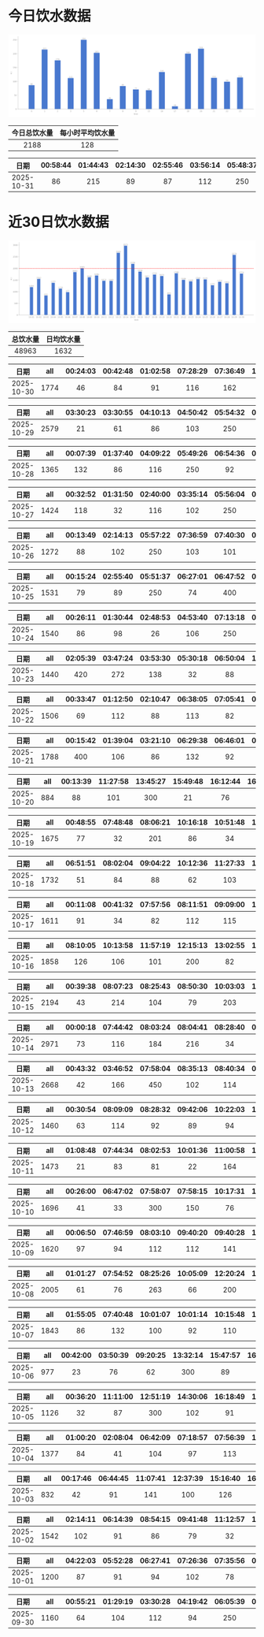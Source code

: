 # 今日饮水数据

<div align=center>
<img src="today.png" style="zoom: 100%;" />

| 今日总饮水量 | 每小时平均饮水量 |
| :----: | :----: |
| 2188 | 128 |
</div>

| 日期 | 00:58:44 | 01:44:43 | 02:14:30 | 02:55:46 | 03:56:14 | 05:48:37 | 06:19:05 | 06:48:23 | 07:53:38 | 08:18:41 | 09:15:14 | 13:39:35 | 16:25:44 | 16:51:18 | 17:38:06 | 18:13:54 | 20:07:30 | 20:31:24 | 21:58:16 | 22:31:08 | 23:27:15 |
| :----: | :----: | :----: | :----: | :----: | :----: | :----: | :----: | :----: | :----: | :----: | :----: | :----: | :----: | :----: | :----: | :----: | :----: | :----: | :----: | :----: | :----: |
| 2025-10-31 | 86 | 215 | 89 | 87 | 112 | 250 | 114 | 89 | 36 | 83 | 71 | 68 | 63 | 71 | 10 | 200 | 116 | 102 | 113 | 99 | 114 |

# 近30日饮水数据

<div align=center>
<img src="30.png"style="zoom: 100%;" />

| 总饮水量 | 日均饮水量 |
| :----: | :----: |
| 48963 | 1632 |
</div>

| 日期 | all | 00:24:03 | 00:42:48 | 01:02:58 | 07:28:29 | 07:36:49 | 12:02:11 | 16:49:48 | 17:55:20 | 18:27:29 | 20:32:45 | 21:25:36 | 22:02:21 | 22:34:48 |
| :----: | :----: | :----: | :----: | :----: | :----: | :----: | :----: | :----: | :----: | :----: | :----: | :----: | :----: | :----: |
| 2025-10-30 | 1774 | 46 | 84 | 91 | 116 | 162 | 211 | 110 | 300 | 98 | 112 | 210 | 126 | 108 |

| 日期 | all | 03:30:23 | 03:30:55 | 04:10:13 | 04:50:42 | 05:54:32 | 07:09:00 | 07:30:45 | 07:53:04 | 09:03:47 | 17:54:48 | 18:10:28 | 18:40:14 | 19:06:41 | 20:34:53 | 20:58:00 | 22:03:16 | 23:49:13 |
| :----: | :----: | :----: | :----: | :----: | :----: | :----: | :----: | :----: | :----: | :----: | :----: | :----: | :----: | :----: | :----: | :----: | :----: | :----: |
| 2025-10-29 | 2579 | 21 | 61 | 86 | 103 | 250 | 114 | 117 | 91 | 108 | 300 | 101 | 87 | 28 | 400 | 300 | 400 | 12 |

| 日期 | all | 00:07:39 | 01:37:40 | 04:09:22 | 05:49:26 | 06:54:36 | 07:28:14 | 07:54:21 | 09:01:43 | 17:18:35 | 19:58:42 | 22:44:50 | 23:51:15 |
| :----: | :----: | :----: | :----: | :----: | :----: | :----: | :----: | :----: | :----: | :----: | :----: | :----: | :----: |
| 2025-10-28 | 1365 | 132 | 86 | 116 | 250 | 92 | 91 | 32 | 12 | 62 | 300 | 103 | 89 |

| 日期 | all | 00:32:52 | 01:31:50 | 02:40:00 | 03:35:14 | 05:56:04 | 06:22:39 | 07:02:11 | 07:39:54 | 09:15:23 | 17:30:55 | 18:17:03 | 19:42:07 | 21:46:30 | 22:42:20 |
| :----: | :----: | :----: | :----: | :----: | :----: | :----: | :----: | :----: | :----: | :----: | :----: | :----: | :----: | :----: | :----: |
| 2025-10-27 | 1424 | 118 | 32 | 116 | 102 | 250 | 102 | 112 | 106 | 32 | 103 | 102 | 76 | 71 | 102 |

| 日期 | all | 00:13:49 | 02:14:13 | 05:57:22 | 07:36:59 | 07:40:30 | 08:09:07 | 18:02:34 | 18:37:40 | 19:01:30 | 20:13:51 | 20:35:29 | 22:07:40 | 22:28:27 |
| :----: | :----: | :----: | :----: | :----: | :----: | :----: | :----: | :----: | :----: | :----: | :----: | :----: | :----: | :----: |
| 2025-10-26 | 1272 | 88 | 102 | 250 | 103 | 101 | 73 | 200 | 91 | 27 | 76 | 71 | 64 | 26 |

| 日期 | all | 00:15:24 | 02:55:40 | 05:51:37 | 06:27:01 | 06:47:52 | 07:08:40 | 09:00:23 | 18:42:10 | 19:27:08 | 20:48:16 | 22:33:04 |
| :----: | :----: | :----: | :----: | :----: | :----: | :----: | :----: | :----: | :----: | :----: | :----: | :----: |
| 2025-10-25 | 1531 | 79 | 89 | 250 | 74 | 400 | 32 | 29 | 300 | 86 | 88 | 104 |

| 日期 | all | 00:26:11 | 01:30:44 | 02:48:53 | 04:53:40 | 07:13:18 | 07:30:49 | 08:30:43 | 09:17:59 | 17:00:45 | 17:25:50 | 20:31:02 | 21:20:41 | 21:50:51 | 22:42:36 | 23:46:58 |
| :----: | :----: | :----: | :----: | :----: | :----: | :----: | :----: | :----: | :----: | :----: | :----: | :----: | :----: | :----: | :----: | :----: |
| 2025-10-24 | 1540 | 86 | 98 | 26 | 106 | 250 | 102 | 116 | 107 | 83 | 108 | 82 | 92 | 86 | 64 | 134 |

| 日期 | all | 02:05:39 | 03:47:24 | 03:53:30 | 05:30:18 | 06:50:04 | 12:11:06 | 20:31:58 | 21:07:24 | 22:31:18 | 23:00:34 |
| :----: | :----: | :----: | :----: | :----: | :----: | :----: | :----: | :----: | :----: | :----: | :----: |
| 2025-10-23 | 1440 | 420 | 272 | 138 | 32 | 88 | 86 | 82 | 102 | 106 | 114 |

| 日期 | all | 00:33:47 | 01:12:50 | 02:10:47 | 06:38:05 | 07:05:41 | 08:05:05 | 15:50:25 | 18:20:47 | 20:26:47 | 20:59:29 | 21:07:04 | 23:13:28 | 23:55:36 |
| :----: | :----: | :----: | :----: | :----: | :----: | :----: | :----: | :----: | :----: | :----: | :----: | :----: | :----: | :----: |
| 2025-10-22 | 1506 | 69 | 112 | 88 | 113 | 82 | 49 | 22 | 300 | 186 | 136 | 86 | 174 | 89 |

| 日期 | all | 00:15:42 | 01:39:04 | 03:21:10 | 06:29:38 | 06:46:01 | 07:42:47 | 09:05:26 | 14:12:57 | 16:23:17 | 20:30:44 | 20:52:23 | 20:52:36 | 21:38:36 | 22:50:30 |
| :----: | :----: | :----: | :----: | :----: | :----: | :----: | :----: | :----: | :----: | :----: | :----: | :----: | :----: | :----: | :----: |
| 2025-10-21 | 1788 | 400 | 106 | 86 | 132 | 92 | 112 | 86 | 32 | 82 | 102 | 182 | 200 | 87 | 89 |

| 日期 | all | 00:13:39 | 11:27:58 | 13:45:27 | 15:49:48 | 16:12:44 | 16:29:00 | 18:18:49 | 20:36:10 |
| :----: | :----: | :----: | :----: | :----: | :----: | :----: | :----: | :----: | :----: |
| 2025-10-20 | 884 | 88 | 101 | 300 | 21 | 76 | 44 | 86 | 168 |

| 日期 | all | 00:48:55 | 07:48:48 | 08:06:21 | 10:16:18 | 10:51:48 | 12:14:43 | 13:19:58 | 15:02:34 | 16:32:39 | 16:54:39 | 17:10:08 | 17:56:21 | 18:56:55 | 22:09:22 | 22:45:09 |
| :----: | :----: | :----: | :----: | :----: | :----: | :----: | :----: | :----: | :----: | :----: | :----: | :----: | :----: | :----: | :----: | :----: |
| 2025-10-19 | 1675 | 77 | 32 | 201 | 86 | 34 | 200 | 62 | 196 | 102 | 56 | 63 | 82 | 82 | 300 | 102 |

| 日期 | all | 06:51:51 | 08:02:04 | 09:04:22 | 10:12:36 | 11:27:33 | 12:41:44 | 13:03:44 | 15:16:23 | 15:48:43 | 17:12:27 | 18:26:51 | 20:48:13 | 21:51:23 | 22:02:25 | 23:13:33 | 23:52:44 |
| :----: | :----: | :----: | :----: | :----: | :----: | :----: | :----: | :----: | :----: | :----: | :----: | :----: | :----: | :----: | :----: | :----: | :----: |
| 2025-10-18 | 1732 | 51 | 84 | 88 | 62 | 103 | 200 | 107 | 86 | 91 | 188 | 86 | 12 | 300 | 86 | 102 | 86 |

| 日期 | all | 00:11:08 | 00:41:32 | 07:57:56 | 08:11:51 | 09:09:00 | 10:02:51 | 11:04:13 | 12:16:28 | 13:01:10 | 13:45:04 | 14:17:17 | 14:52:30 | 16:23:06 | 17:31:44 | 18:39:45 | 19:34:21 | 23:34:13 |
| :----: | :----: | :----: | :----: | :----: | :----: | :----: | :----: | :----: | :----: | :----: | :----: | :----: | :----: | :----: | :----: | :----: | :----: | :----: |
| 2025-10-17 | 1611 | 91 | 34 | 82 | 112 | 115 | 64 | 87 | 54 | 157 | 126 | 86 | 34 | 116 | 66 | 101 | 86 | 200 |

| 日期 | all | 08:10:05 | 10:13:58 | 11:57:19 | 12:15:13 | 13:02:55 | 13:52:32 | 14:14:36 | 15:00:21 | 15:26:48 | 16:22:31 | 17:35:02 | 19:17:42 | 19:54:00 | 20:28:50 | 21:49:24 | 22:37:58 | 23:41:28 |
| :----: | :----: | :----: | :----: | :----: | :----: | :----: | :----: | :----: | :----: | :----: | :----: | :----: | :----: | :----: | :----: | :----: | :----: | :----: |
| 2025-10-16 | 1858 | 126 | 106 | 101 | 200 | 82 | 86 | 113 | 104 | 115 | 107 | 73 | 117 | 92 | 76 | 200 | 78 | 82 |

| 日期 | all | 00:39:38 | 08:07:23 | 08:25:43 | 08:50:30 | 10:03:03 | 11:09:48 | 12:12:59 | 13:03:39 | 13:56:17 | 14:40:51 | 15:13:27 | 15:58:02 | 17:34:15 | 18:51:00 | 19:19:10 | 20:26:49 | 21:17:37 | 21:57:02 | 23:40:31 |
| :----: | :----: | :----: | :----: | :----: | :----: | :----: | :----: | :----: | :----: | :----: | :----: | :----: | :----: | :----: | :----: | :----: | :----: | :----: | :----: | :----: |
| 2025-10-15 | 2194 | 43 | 214 | 104 | 79 | 203 | 104 | 200 | 87 | 164 | 91 | 83 | 79 | 72 | 163 | 102 | 23 | 200 | 94 | 89 |

| 日期 | all | 00:00:18 | 07:44:42 | 08:03:24 | 08:04:41 | 08:28:40 | 08:40:45 | 08:45:57 | 09:02:12 | 09:14:42 | 09:29:01 | 10:05:13 | 10:13:01 | 10:40:42 | 11:40:01 | 11:43:16 | 12:15:49 | 13:04:49 | 13:26:26 | 13:42:58 | 13:58:55 | 15:04:53 | 15:13:43 | 15:48:17 | 16:21:29 | 17:00:09 | 17:38:57 | 18:42:14 | 19:44:37 | 20:03:19 | 21:20:57 | 23:11:58 | 23:30:08 |
| :----: | :----: | :----: | :----: | :----: | :----: | :----: | :----: | :----: | :----: | :----: | :----: | :----: | :----: | :----: | :----: | :----: | :----: | :----: | :----: | :----: | :----: | :----: | :----: | :----: | :----: | :----: | :----: | :----: | :----: | :----: | :----: | :----: | :----: |
| 2025-10-14 | 2971 | 73 | 116 | 184 | 216 | 34 | 94 | 61 | 31 | 89 | 88 | 216 | 26 | 102 | 81 | 73 | 22 | 32 | 62 | 56 | 31 | 62 | 83 | 98 | 77 | 81 | 62 | 78 | 400 | 101 | 81 | 87 | 74 |

| 日期 | all | 00:43:32 | 03:46:52 | 07:58:04 | 08:35:13 | 08:40:34 | 08:55:26 | 09:03:35 | 10:14:43 | 12:28:12 | 13:07:48 | 13:08:50 | 14:07:36 | 15:01:47 | 15:37:32 | 16:05:55 | 17:20:10 | 18:25:05 | 18:57:15 | 19:16:50 | 21:02:01 | 23:32:33 |
| :----: | :----: | :----: | :----: | :----: | :----: | :----: | :----: | :----: | :----: | :----: | :----: | :----: | :----: | :----: | :----: | :----: | :----: | :----: | :----: | :----: | :----: | :----: |
| 2025-10-13 | 2668 | 42 | 166 | 450 | 102 | 114 | 77 | 81 | 32 | 116 | 78 | 43 | 84 | 177 | 107 | 71 | 182 | 76 | 66 | 142 | 400 | 62 |

| 日期 | all | 00:30:54 | 08:09:09 | 08:28:32 | 09:42:06 | 10:22:03 | 13:05:48 | 14:39:00 | 15:56:47 | 19:04:52 | 19:36:34 | 20:14:29 | 21:44:05 | 22:00:07 |
| :----: | :----: | :----: | :----: | :----: | :----: | :----: | :----: | :----: | :----: | :----: | :----: | :----: | :----: | :----: |
| 2025-10-12 | 1460 | 63 | 114 | 92 | 89 | 94 | 76 | 76 | 84 | 164 | 58 | 263 | 200 | 87 |

| 日期 | all | 01:08:48 | 07:44:34 | 08:02:53 | 10:01:36 | 11:00:58 | 12:16:42 | 12:40:39 | 13:05:44 | 13:45:12 | 15:16:39 | 17:35:06 | 19:26:40 | 19:44:01 | 23:22:50 | 23:23:15 |
| :----: | :----: | :----: | :----: | :----: | :----: | :----: | :----: | :----: | :----: | :----: | :----: | :----: | :----: | :----: | :----: | :----: |
| 2025-10-11 | 1473 | 21 | 83 | 81 | 22 | 164 | 200 | 51 | 82 | 67 | 94 | 92 | 43 | 81 | 300 | 92 |

| 日期 | all | 00:26:00 | 06:47:02 | 07:58:07 | 07:58:15 | 10:17:31 | 13:07:48 | 13:48:27 | 15:02:50 | 17:01:54 | 17:32:40 | 18:13:00 | 18:41:50 | 22:25:29 | 23:00:43 | 23:56:20 |
| :----: | :----: | :----: | :----: | :----: | :----: | :----: | :----: | :----: | :----: | :----: | :----: | :----: | :----: | :----: | :----: | :----: |
| 2025-10-10 | 1696 | 41 | 33 | 300 | 150 | 76 | 116 | 71 | 82 | 146 | 83 | 84 | 41 | 300 | 82 | 91 |

| 日期 | all | 00:06:50 | 07:46:59 | 08:03:10 | 09:40:20 | 09:40:28 | 10:17:19 | 12:27:13 | 13:07:42 | 15:13:55 | 16:56:18 | 20:15:25 | 21:34:23 | 22:31:10 | 23:26:31 | 23:46:33 |
| :----: | :----: | :----: | :----: | :----: | :----: | :----: | :----: | :----: | :----: | :----: | :----: | :----: | :----: | :----: | :----: | :----: |
| 2025-10-09 | 1620 | 97 | 94 | 112 | 112 | 141 | 36 | 200 | 48 | 113 | 33 | 74 | 300 | 76 | 102 | 82 |

| 日期 | all | 01:01:27 | 07:54:52 | 08:25:26 | 10:05:09 | 12:20:24 | 13:02:12 | 15:00:37 | 15:39:41 | 16:36:58 | 17:36:26 | 18:59:11 | 20:02:54 | 20:26:10 | 20:52:05 | 21:04:25 | 21:21:00 | 21:59:47 | 22:33:30 |
| :----: | :----: | :----: | :----: | :----: | :----: | :----: | :----: | :----: | :----: | :----: | :----: | :----: | :----: | :----: | :----: | :----: | :----: | :----: | :----: |
| 2025-10-08 | 2005 | 61 | 76 | 263 | 66 | 200 | 91 | 101 | 78 | 92 | 86 | 450 | 42 | 22 | 67 | 101 | 91 | 55 | 63 |

| 日期 | all | 01:55:05 | 07:40:48 | 10:01:07 | 10:01:14 | 10:15:48 | 12:19:00 | 13:05:18 | 15:14:23 | 16:08:43 | 17:45:10 | 19:42:40 | 21:53:50 | 23:10:58 |
| :----: | :----: | :----: | :----: | :----: | :----: | :----: | :----: | :----: | :----: | :----: | :----: | :----: | :----: | :----: |
| 2025-10-07 | 1843 | 86 | 132 | 100 | 92 | 110 | 200 | 88 | 51 | 450 | 106 | 44 | 300 | 84 |

| 日期 | all | 00:42:00 | 03:50:39 | 09:20:25 | 13:32:14 | 15:47:57 | 16:42:20 | 16:49:00 | 17:21:37 | 19:05:08 | 20:07:40 | 22:00:19 |
| :----: | :----: | :----: | :----: | :----: | :----: | :----: | :----: | :----: | :----: | :----: | :----: | :----: |
| 2025-10-06 | 977 | 23 | 76 | 62 | 300 | 89 | 62 | 57 | 72 | 32 | 92 | 112 |

| 日期 | all | 00:36:20 | 11:11:00 | 12:51:19 | 14:30:06 | 16:18:49 | 17:26:57 | 17:56:42 | 18:49:16 | 19:34:27 | 22:45:59 | 23:48:06 |
| :----: | :----: | :----: | :----: | :----: | :----: | :----: | :----: | :----: | :----: | :----: | :----: | :----: |
| 2025-10-05 | 1126 | 32 | 87 | 300 | 102 | 91 | 99 | 62 | 73 | 87 | 149 | 44 |

| 日期 | all | 01:00:20 | 02:08:04 | 06:42:09 | 07:18:57 | 07:56:39 | 10:33:16 | 12:46:04 | 13:43:40 | 14:55:09 | 16:41:07 | 17:36:47 | 18:46:19 | 20:28:09 | 21:40:00 | 21:55:12 | 22:25:23 |
| :----: | :----: | :----: | :----: | :----: | :----: | :----: | :----: | :----: | :----: | :----: | :----: | :----: | :----: | :----: | :----: | :----: | :----: |
| 2025-10-04 | 1377 | 84 | 41 | 104 | 97 | 113 | 89 | 101 | 92 | 102 | 83 | 31 | 104 | 94 | 82 | 79 | 81 |

| 日期 | all | 00:17:46 | 06:44:45 | 11:07:41 | 12:37:39 | 15:16:40 | 16:49:04 | 17:37:17 | 20:52:08 | 22:46:33 |
| :----: | :----: | :----: | :----: | :----: | :----: | :----: | :----: | :----: | :----: | :----: |
| 2025-10-03 | 832 | 42 | 91 | 141 | 100 | 126 | 78 | 88 | 88 | 78 |

| 日期 | all | 02:14:11 | 06:14:39 | 08:54:15 | 09:41:48 | 11:12:57 | 11:45:02 | 12:40:54 | 13:36:36 | 15:28:06 | 16:51:58 | 17:49:13 | 19:34:35 | 19:56:40 | 20:23:55 | 20:37:14 | 21:15:03 | 21:39:14 | 23:19:52 |
| :----: | :----: | :----: | :----: | :----: | :----: | :----: | :----: | :----: | :----: | :----: | :----: | :----: | :----: | :----: | :----: | :----: | :----: | :----: | :----: |
| 2025-10-02 | 1542 | 102 | 91 | 86 | 79 | 32 | 102 | 107 | 77 | 62 | 86 | 63 | 92 | 88 | 67 | 91 | 88 | 112 | 117 |

| 日期 | all | 04:22:03 | 05:52:28 | 06:27:41 | 07:26:36 | 07:35:56 | 09:06:21 | 10:15:41 | 15:39:21 | 18:27:31 | 21:58:04 | 23:14:25 | 23:25:47 |
| :----: | :----: | :----: | :----: | :----: | :----: | :----: | :----: | :----: | :----: | :----: | :----: | :----: | :----: |
| 2025-10-01 | 1200 | 87 | 91 | 94 | 102 | 78 | 82 | 14 | 81 | 61 | 400 | 87 | 23 |

| 日期 | all | 00:55:21 | 01:29:19 | 03:30:28 | 04:19:42 | 06:05:39 | 06:13:58 | 07:51:50 | 20:28:30 | 21:01:50 | 22:02:11 | 22:43:31 |
| :----: | :----: | :----: | :----: | :----: | :----: | :----: | :----: | :----: | :----: | :----: | :----: | :----: |
| 2025-09-30 | 1160 | 64 | 104 | 112 | 94 | 250 | 104 | 104 | 103 | 98 | 81 | 46 |

